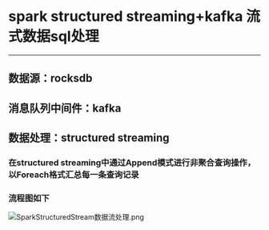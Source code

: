# spark structured streaming+kafka 流式数据sql处理
-----
## 数据源：rocksdb
## 消息队列中间件：kafka
## 数据处理：structured streaming
### 在structured streaming中通过Append模式进行非聚合查询操作，以Foreach格式汇总每一条查询记录
### 流程图如下
![SparkStructuredStream数据流处理.png](https://i.loli.net/2020/05/20/GQbzPXsmfS7lhMT.png)